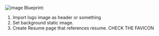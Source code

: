 <head>
  <link rel="shortcut icon" type="image/x-icon" href="favicon_io.zip/favicon.ico?">
</head>

![image](https://user-images.githubusercontent.com/91751962/137224224-7b9e8db4-5edf-423f-82c2-a76cd668d8c3.png)
Blueprint:
1. Import logo image as header or something
2. Set background static image.
3. Create Resume page that references resume.
CHECK THE FAVICON
